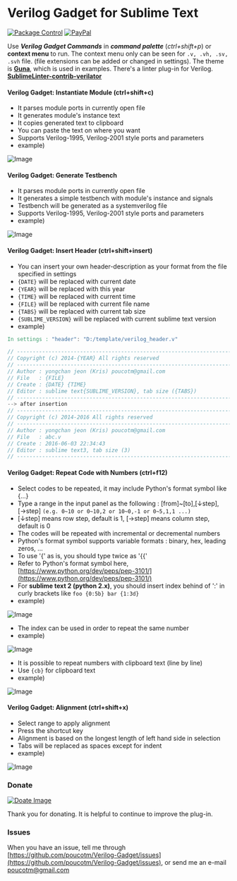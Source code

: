# Verilog Gadget for Sublime Text

[![Package Control](https://packagecontrol.herokuapp.com/downloads/Verilog%20Gadget.svg?style=round-square)](https://packagecontrol.io/packages/Verilog%20Gadget)
[![PayPal](https://img.shields.io/badge/paypal-donate-blue.svg)][PM]

Use __*Verilog Gadget Commands*__ in __*command palette*__ (*ctrl+shift+p*) or __context menu__ to run.
The context menu only can be seen for `.v, .vh, .sv, .svh` file.
(file extensions can be added or changed in settings). The theme is [__Guna__](https://packagecontrol.io/packages/Guna), which is used in examples.
There's a linter plug-in for Verilog. [__SublimeLinter-contrib-verilator__](https://packagecontrol.io/packages/SublimeLinter-contrib-verilator)

#### Verilog Gadget: Instantiate Module (ctrl+shift+c)

 * It parses module ports in currently open file
 * It generates module's instance text
 * It copies generated text to clipboard
 * You can paste the text on where you want
 * Supports Verilog-1995, Verilog-2001 style ports and parameters
 * example)

![Image][S1]

#### Verilog Gadget: Generate Testbench

 * It parses module ports in currently open file
 * It generates a simple testbench with module's instance and signals
 * Testbench will be generated as a systemverilog file
 * Supports Verilog-1995, Verilog-2001 style ports and parameters
 * example)

![Image][S2]

#### Verilog Gadget: Insert Header (ctrl+shift+insert)

 * You can insert your own header-description as your format from the file specified in settings
 * `{DATE}` will be replaced with current date
 * `{YEAR}` will be replaced with this year
 * `{TIME}` will be replaced with current time
 * `{FILE}` will be replaced with current file name
 * `{TABS}` will be replaced with current tab size
 * `{SUBLIME_VERSION}` will be replaced with current sublime text version
 * example)

```Verilog
In settings : "header": "D:/template/verilog_header.v"

// -----------------------------------------------------------------------------
// Copyright (c) 2014-{YEAR} All rights reserved
// -----------------------------------------------------------------------------
// Author : yongchan jeon (Kris) poucotm@gmail.com
// File   : {FILE}
// Create : {DATE} {TIME}
// Editor : sublime text{SUBLIME_VERSION}, tab size ({TABS})
// -----------------------------------------------------------------------------
--> after insertion
// -----------------------------------------------------------------------------
// Copyright (c) 2014-2016 All rights reserved
// -----------------------------------------------------------------------------
// Author : yongchan jeon (Kris) poucotm@gmail.com
// File   : abc.v
// Create : 2016-06-03 22:34:43
// Editor : sublime text3, tab size (3)
// -----------------------------------------------------------------------------
```

#### Verilog Gadget: Repeat Code with Numbers (ctrl+f12)

 * Select codes to be repeated, it may include Python's format symbol like {...}
 * Type a range in the input panel as the following : [from]~[to],[↓step],[→step]
	  ``(e.g. 0~10 or 0~10,2 or 10~0,-1 or 0~5,1,1 ...)``
 * [↓step] means row step, default is 1, [→step] means column step, default is 0
 * The codes will be repeated with incremental or decremental numbers
 * Python's format symbol supports variable formats : binary, hex, leading zeros, ...
 * To use '{' as is, you should type twice as '{{'
 * Refer to Python's format symbol here, [https://www.python.org/dev/peps/pep-3101/](https://www.python.org/dev/peps/pep-3101/)
 * For **sublime text 2 (python 2.x)**, you should insert index behind of ':' in curly brackets like `foo {0:5b} bar {1:3d}`
 * example)

![Image][S3]

 * The index can be used in order to repeat the same number
 * example)

![Image][S6]

 * It is possible to repeat numbers with clipboard text (line by line)
 * Use ``{cb}`` for clipboard text
 * example)

![Image][S5]

#### Verilog Gadget: Alignment (ctrl+shift+x)

 * Select range to apply alignment
 * Press the shortcut key
 * Alignment is based on the longest length of left hand side in selection
 * Tabs will be replaced as spaces except for indent
 * example)

![Image][S4]

### Donate

[![Doate Image](https://raw.githubusercontent.com/poucotm/Links/master/image/PayPal/donate-paypal.png)][PM]

Thank you for donating. It is helpful to continue to improve the plug-in.

### Issues

When you have an issue, tell me through [https://github.com/poucotm/Verilog-Gadget/issues](https://github.com/poucotm/Verilog-Gadget/issues), or send me an e-mail poucotm@gmail.com

[S1]:https://raw.githubusercontent.com/poucotm/Links/master/image/Verilog-Gadget/vg-inst.gif
[S2]:https://raw.githubusercontent.com/poucotm/Links/master/image/Verilog-Gadget/vg-tbg.gif
[S3]:https://raw.githubusercontent.com/poucotm/Links/master/image/Verilog-Gadget/vg-rep.gif
[S4]:https://raw.githubusercontent.com/poucotm/Links/master/image/Verilog-Gadget/vg-aln.gif
[S5]:https://raw.githubusercontent.com/poucotm/Links/master/image/Verilog-Gadget/vg-rep-clip.gif
[S6]:https://raw.githubusercontent.com/poucotm/Links/master/image/Verilog-Gadget/vg-rep-idx.gif
[PP]:https://www.paypal.com/cgi-bin/webscr?cmd=_s-xclick&hosted_button_id=89YVNDSC7DZHQ "PayPal"
[PM]:https://www.paypal.me/poucotm/2.5 "PayPal"
